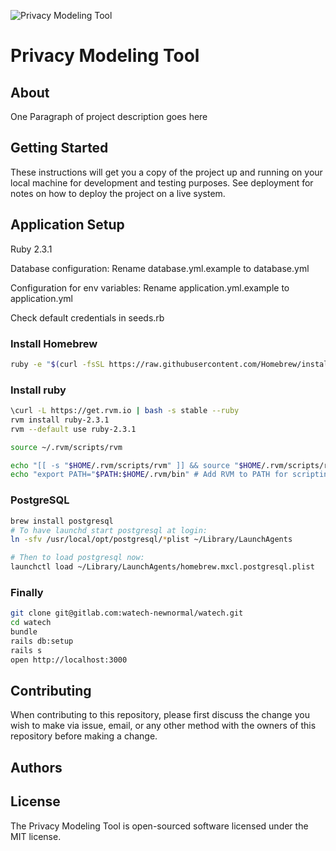 ![Privacy Modeling Tool](http://watech.herokuapp.com/images/privacy_modeling_logo.png)
# Privacy Modeling Tool

## About 
One Paragraph of project description goes here

## Getting Started
These instructions will get you a copy of the project up and running on your local machine for development and testing purposes. See deployment for notes on how to deploy the project on a live system.

## Application Setup
Ruby 2.3.1

Database configuration:
Rename database.yml.example to database.yml

Configuration for env variables: 
Rename application.yml.example to application.yml

Check default credentials in seeds.rb

### Install Homebrew

```sh
ruby -e "$(curl -fsSL https://raw.githubusercontent.com/Homebrew/install/master/install)"
```

### Install ruby 

```sh
\curl -L https://get.rvm.io | bash -s stable --ruby
rvm install ruby-2.3.1
rvm --default use ruby-2.3.1

source ~/.rvm/scripts/rvm

echo "[[ -s "$HOME/.rvm/scripts/rvm" ]] && source "$HOME/.rvm/scripts/rvm" # Load RVM into a shell session *as a function*" >> ~/.bash_profile 
echo "export PATH="$PATH:$HOME/.rvm/bin" # Add RVM to PATH for scripting" >> ~/.bash_profile 
```

### PostgreSQL

```sh
brew install postgresql
# To have launchd start postgresql at login:
ln -sfv /usr/local/opt/postgresql/*plist ~/Library/LaunchAgents

# Then to load postgresql now:
launchctl load ~/Library/LaunchAgents/homebrew.mxcl.postgresql.plist
```

### Finally 

```sh
git clone git@gitlab.com:watech-newnormal/watech.git
cd watech
bundle 
rails db:setup
rails s
open http://localhost:3000
```

## Contributing
When contributing to this repository, please first discuss the change you wish to make via issue, email, or any other method with the owners of this repository before making a change.

## Authors

## License
The Privacy Modeling Tool is open-sourced software licensed under the MIT license.